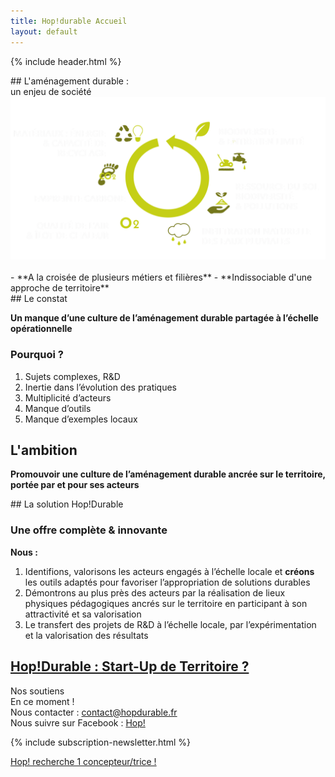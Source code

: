 ```yaml
---
title: Hop!durable Accueil
layout: default
---
```


{% include header.html %}

<!-- <section class="center">
  <div class="section_content">
    <nav class="site-nav">
      <ul>
        <li><a href="/hop-durable-gouvernance.html" class="button button--action">Start-Up de Territoire ?</a></li>
      </ul>
    </nav>
    <a href="assets/pdf/hop_amenagement_durable_web_7.pdf" class="button">Présentation Hop!</a>  
  </div>
</section> -->

<section class="center">
<div class="section_content" markdown="1">
## L'aménagement durable :<br>un enjeu de société
<img src="assets/images/amenagement-durable-schema2.svg">
<br>
<br>
 - **A la croisée de plusieurs métiers et filières**  
 - **Indissociable d'une approche de territoire**
</div>
</section>

<section>
<div class="section_content" markdown="1">
## Le constat  

**Un manque d’une culture de l’aménagement durable partagée à l’échelle opérationnelle**  

### Pourquoi ?

 1. Sujets complexes, R&D  
 2. Inertie dans l’évolution des pratiques  
 3. Multiplicité d’acteurs  
 4. Manque d’outils  
 5. Manque d’exemples locaux 

## L'ambition
**Promouvoir une culture de l’aménagement durable ancrée sur le territoire, portée par et pour ses acteurs**  
</div>
</section>

<section>
<div class="section_content" markdown="1">
## La solution Hop!Durable 

### Une offre complète & innovante

**Nous :**

 1. Identifions, valorisons les acteurs engagés à l’échelle locale et **créons** les outils adaptés pour favoriser l’appropriation de solutions durables  
 2. Démontrons au plus près des acteurs par la réalisation de lieux physiques pédagogiques ancrés sur le territoire en participant à son attractivité et sa valorisation  
 3. Le transfert des projets de R&D à l’échelle locale, par l’expérimentation et la valorisation des résultats

</div>
</section>
  
<section>
<div class="section_content" markdown="1">

## [Hop!Durable : Start-Up de Territoire ?](http://hopdurable.fr/hop-durable-gouvernance.html)
Nos soutiens  
En ce moment !  
Nous contacter : contact@hopdurable.fr  
Nous suivre sur Facebook : [Hop!](https://www.facebook.com/hopdurable/)  

{% include subscription-newsletter.html %}  

<p class="center">
  <a href="assets/pdf/hop-durable_recherche_concepteur_2.pdf" class="button">Hop! recherche 1 concepteur/trice ! </a>
</p>

</div>  
</section>
